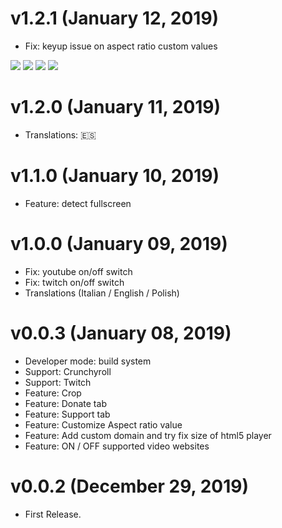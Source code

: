 # v1.2.1 (January 12, 2019)
* Fix: keyup issue on aspect ratio custom values

[![](https://img.shields.io/badge/donate-paypal-005EA6.svg)](https://www.paypal.me/ptkdev) [![](https://img.shields.io/badge/donate-patreon-F87668.svg)](https://www.patreon.com/ptkdev) [![](https://img.shields.io/badge/donate-sponsors-ea4aaa.svg)](https://github.com/sponsors/ptkdev/)  [![](https://img.shields.io/badge/donate-ko--fi-29abe0.svg)](https://ko-fi.com/ptkdev)


# v1.2.0 (January 11, 2019)
* Translations: 🇪🇸

# v1.1.0 (January 10, 2019)
* Feature: detect fullscreen

# v1.0.0 (January 09, 2019)
* Fix: youtube on/off switch
* Fix: twitch on/off switch
* Translations (Italian / English / Polish)

# v0.0.3 (January 08, 2019)
* Developer mode: build system
* Support: Crunchyroll
* Support: Twitch
* Feature: Crop
* Feature: Donate tab
* Feature: Support tab
* Feature: Customize Aspect ratio value
* Feature: Add custom domain and try fix size of html5 player
* Feature: ON / OFF supported video websites

# v0.0.2 (December 29, 2019)
* First Release.